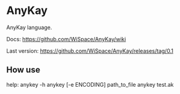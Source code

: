 # AnyKay
AnyKay language.

Docs: https://github.com/WiSpace/AnyKay/wiki

Last version: https://github.com/WiSpace/AnyKay/releases/tag/0.1

## How use
help: anykey -h
anykey [-e ENCODING] path_to_file
anykey test.ak